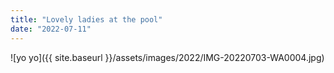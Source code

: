 ```yaml
---
title: "Lovely ladies at the pool"
date: "2022-07-11"
---
```


![yo yo]({{ site.baseurl }}/assets/images/2022/IMG-20220703-WA0004.jpg)
